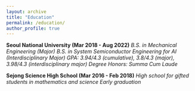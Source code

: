 ```yaml
---
layout: archive
title: "Education"
permalink: /education/
author_profile: true
---
```

**Seoul National University  (Mar 2018 - Aug 2022)**
*B.S. in Mechanical Engineering (Major)
B.S. in System Semiconductor Engineering for AI (Interdisciplinary Major)
GPA: 3.94/4.3 (cumulative), 3.8/4.3 (major), 3.98/4.3 (interdisciplinary major)
Degree Honors: Summa Cum Laude*

**Sejong Science High School  (Mar 2016 - Feb 2018)**
*High school for gifted students in mathematics and science
Early graduation*
